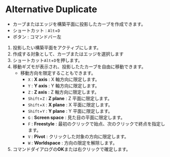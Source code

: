 # Alternative Duplicate

- カーブまたはエッジを構築平面に投影したカーブを作成できます。
- ショートカット : `Alt`+`D`
- ボタン : コマンドバー左

1. 投影したい構築平面をアクティブにします。
2. 作成する対象として、カーブまたはエッジを選択します
3. ショートカット`Alt`+`D`を押します。
4. 移動ギズモが表示され、投影したたカーブを自由に移動できます。
   - 移動方向を限定することもできます。
     - `X` : **X axis** : X 軸方向に限定します。
     - `Y` : **Y axis** : Y 軸方向に限定します。
     - `Z` : **Z axis** : Z 軸方向に限定します。
     - `Shift`+`Z` : **Z plane** : Z 平面に限定します。
     - `Shift`+`X` : **X plane** : X 平面に限定します。
     - `Shift`+`Y` : **Y plane** : Y 平面に限定します。
     - `G` : **Screen space** : 見た目の平面に限定します。
     - `F` : **Freestyle** : 最初のクリックで始点、次のクリックで終点を指定します。
     - `V` : **Pivot** : クリックした対象の方向に限定します。
     - `W` : **Worldspace** : 方向の限定を解除します。
5. コマンドダイアログの**OK**または右クリックで確定します。
